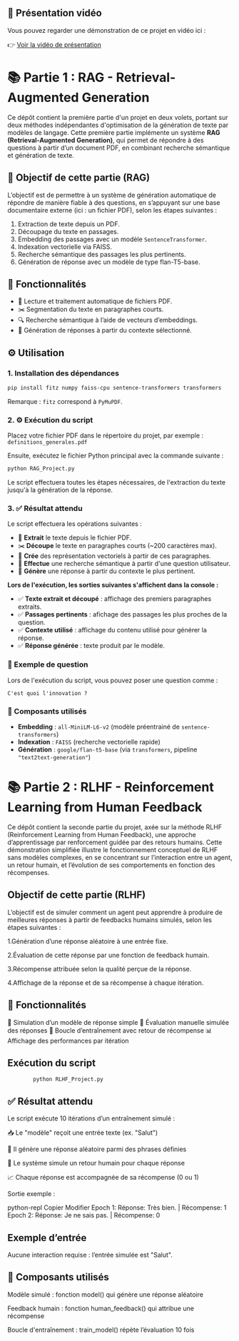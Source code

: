 ## 🎥 Présentation vidéo

Vous pouvez regarder une démonstration de ce projet en vidéo ici :

👉 [Voir la vidéo de présentation](videos/demo.mp4)

# 📚 Partie 1 : RAG - Retrieval-Augmented Generation

Ce dépôt contient la première partie d'un projet en deux volets, portant sur deux méthodes indépendantes d'optimisation de la génération de texte par modèles de langage.
Cette première partie implémente un système **RAG (Retrieval-Augmented Generation)**, qui permet de répondre à des questions à partir d’un document PDF, en combinant recherche sémantique et génération de texte.


## 🌟 Objectif de cette partie (RAG)

L’objectif est de permettre à un système de génération automatique de répondre de manière fiable à des questions, en s’appuyant sur une base documentaire externe (ici : un fichier PDF), selon les étapes suivantes :

1. Extraction de texte depuis un PDF.
2. Découpage du texte en passages.
3. Embedding des passages avec un modèle `SentenceTransformer`.
4. Indexation vectorielle via FAISS.
5. Recherche sémantique des passages les plus pertinents.
6. Génération de réponse avec un modèle de type flan-T5-base.



## 🧰 Fonctionnalités

* 📄 Lecture et traitement automatique de fichiers PDF.
* ✂️ Segmentation du texte en paragraphes courts.
* 🔍 Recherche sémantique à l’aide de vecteurs d’embeddings.
* 🧠 Génération de réponses à partir du contexte sélectionné.



## ⚙️ Utilisation

### 1. Installation des dépendances

```bash
pip install fitz numpy faiss-cpu sentence-transformers transformers
```

Remarque : `fitz` correspond à `PyMuPDF`.



### 2. ⚙️ Exécution du script

Placez votre fichier PDF dans le répertoire du projet, par exemple :
`definitions_generales.pdf`

Ensuite, exécutez le fichier Python principal avec la commande suivante :

```bash
python RAG_Project.py
```

Le script effectuera toutes les étapes nécessaires, de l'extraction du texte jusqu'à la génération de la réponse.


### 3. ✅ Résultat attendu

Le script effectuera les opérations suivantes :

* 📁 **Extrait** le texte depuis le fichier PDF.
* ✂️ **Découpe** le texte en paragraphes courts (\~200 caractères max).
* 🔢 **Crée** des représentation vectoriels à partir de ces paragraphes.
* 🔎 **Effectue** une recherche sémantique à partir d'une question utilisateur.
* 🧠 **Génère** une réponse à partir du contexte le plus pertinent.

**Lors de l'exécution, les sorties suivantes s'affichent dans la console :**

* ✅ **Texte extrait et découpé** : affichage des premiers paragraphes extraits.
* ✅ **Passages pertinents** : afichage des passages les plus proches de la question.
* ✅ **Contexte utilisé** : affichage du contenu utilisé pour générer la réponse.
* ✅ **Réponse générée** : texte produit par le modèle.



### 🧪 Exemple de question

Lors de l'exécution du script, vous pouvez poser une question comme :

```text
C'est quoi l'innovation ?
```


### 🧱 Composants utilisés

* **Embedding** : `all-MiniLM-L6-v2` (modèle préentrainé de `sentence-transformers`)
* **Indexation** : `FAISS` (recherche vectorielle rapide)
* **Génération** : `google/flan-t5-base` (via `transformers`, pipeline `"text2text-generation"`)

# 📚 Partie 2 : RLHF - Reinforcement Learning from Human Feedback

Ce dépôt contient la seconde partie du projet, axée sur la méthode RLHF (Reinforcement Learning from Human Feedback), une approche d’apprentissage par renforcement guidée par des retours humains. Cette démonstration simplifiée illustre le fonctionnement conceptuel de RLHF sans modèles complexes, en se concentrant sur l’interaction entre un agent, un retour humain, et l’évolution de ses comportements en fonction des récompenses.

## Objectif de cette partie (RLHF)

L’objectif est de simuler comment un agent peut apprendre à produire de meilleures réponses à partir de feedbacks humains simulés, selon les étapes suivantes :

1.Génération d’une réponse aléatoire à une entrée fixe.

2.Évaluation de cette réponse par une fonction de feedback humain.

3.Récompense attribuée selon la qualité perçue de la réponse.

4.Affichage de la réponse et de sa récompense à chaque itération.

## 🧰 Fonctionnalités
🧠 Simulation d’un modèle de réponse simple
👤 Évaluation manuelle simulée des réponses
🔁 Boucle d’entraînement avec retour de récompense
📊 Affichage des performances par itération

##  Exécution du script
 
            python RLHF_Project.py

## ✅ Résultat attendu    

Le script exécute 10 itérations d’un entraînement simulé :

📥 Le "modèle" reçoit une entrée texte (ex. "Salut")

🤖 Il génère une réponse aléatoire parmi des phrases définies

🧑 Le système simule un retour humain pour chaque réponse

📈 Chaque réponse est accompagnée de sa récompense (0 ou 1)

 Sortie exemple :

python-repl
Copier
Modifier
Epoch 1: Réponse: Très bien. | Récompense: 1
Epoch 2: Réponse: Je ne sais pas. | Récompense: 0

## Exemple d’entrée
Aucune interaction requise : l’entrée simulée est "Salut".

## 🧱 Composants utilisés
Modèle simulé : fonction model() qui génère une réponse aléatoire

Feedback humain : fonction human_feedback() qui attribue une récompense

Boucle d'entraînement : train_model() répète l’évaluation 10 fois
